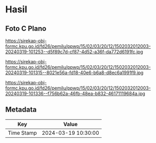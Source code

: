 # Hasil

## Foto C Plano

https://sirekap-obj-formc.kpu.go.id/fd26/pemilu/ppwp/15/02/03/20/12/1502032012003-20240319-101253--d5f89c7d-cf87-4d52-a36f-da772d6191fc.jpg

https://sirekap-obj-formc.kpu.go.id/fd26/pemilu/ppwp/15/02/03/20/12/1502032012003-20240319-101315--8021e56a-fd18-40e6-b6a8-d8ec6a1991f9.jpg

https://sirekap-obj-formc.kpu.go.id/fd26/pemilu/ppwp/15/02/03/20/12/1502032012003-20240319-101336--f756b62a-46fb-48ea-b832-46171119684a.jpg


## Metadata

| Key        | Value               |
| ---------- | ------------------- |
| Time Stamp | 2024-03-19 10:30:00 |



